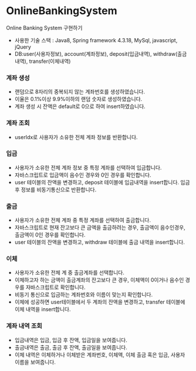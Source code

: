 # OnlineBankingSystem
Online Banking System 구현하기

* 사용한 기술 스택 : Java8, Spring framework 4.3.18, MySql, javascript, jQuery
* DB:user(사용자정보), account(계좌정보), deposit(입금내역), withdraw(출금내역), transfer(이체내역)

### 계좌 생성 

* 랜덤으로 8자리의 중복되지 않는 계좌번호를 생성하였습니다. 
* 이율은 0.1%이상 9.9%이하의 랜덤 숫자로 생성하였습니다. 
* 계좌 생성 시 잔액은 default로 0으로 하여 insert하였습니다.

### 계좌 조회 
* userIdx로 사용자가 소유한 전체 계좌 정보를 반환합니다.

### 입금 
* 사용자가 소유한 전체 계좌 정보 중 특정 계좌를 선택하여 입금합니다. 
* 자바스크립트로 입금액이 음수인 경우와 0인 경우를 확인합니다. 
* user 테이블의 잔액을 변경하고, deposit 테이블에 입금내역을 insert합니다. 입금 후 정보를 비동기통신으로 반환합니다. 

### 출금 
* 사용자가 소유한 전체 계좌 중 특정 계좌를 선택하여 출금합니다. 
* 자바스크립트로 현재 잔고보다 큰 금액을 출금하려는 경우, 출금액이 음수인경우, 출금액이 0인 경우를 확인합니다.  
* user 테이블의 잔액을 변경하고, withdraw 테이블에 출금 내역을 insert합니다.

### 이체 
* 사용자가 소유한 전체 계 중 출금계좌를 선택합니다. 
* 이체하고자 하는 금액이 출금계좌의 잔고보다 큰 경우, 이체액이 0이거나 음수인 경우를 자바스크립트로 확인합니다. 
* 비동기 통신으로 입금하는 계좌번호와 이름이 맞는지 확인합니다. 
* 이체에 성공하면 user테이블에서 두 계좌의 잔액을 변경하고, transfer 테이블에 이체 내역을 insert합니다.

### 계좌 내역 조회
* 입금내역은 입금, 입금 후 잔액, 입금일을 보여줍니다.
* 출금내역은 출금, 출금 후 잔액, 출금일을 보여줍니다. 
* 이체 내역은 이체하거나 이체받은 계좌번호, 이체액, 이체 출금 혹은 입금, 사용자 이름을 보여줍니다.
